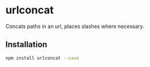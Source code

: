 # urlconcat
Concats paths in an url, places slashes where necessary.

## Installation

```bash
npm install urlconcat --save
```
